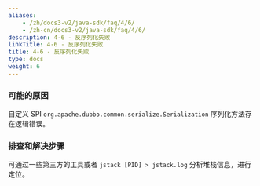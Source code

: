```yaml
---
aliases:
    - /zh/docs3-v2/java-sdk/faq/4/6/
    - /zh-cn/docs3-v2/java-sdk/faq/4/6/
description: 4-6 - 反序列化失败
linkTitle: 4-6 - 反序列化失败
title: 4-6 - 反序列化失败
type: docs
weight: 6
---
```







### 可能的原因

自定义 SPI `org.apache.dubbo.common.serialize.Serialization` 序列化方法存在逻辑错误。

### 排查和解决步骤

可通过一些第三方的工具或者 `jstack [PID] > jstack.log` 分析堆栈信息，进行定位。